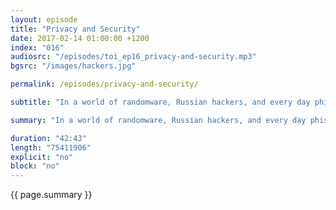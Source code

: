 ```yaml
---
layout: episode
title: "Privacy and Security"
date: 2017-02-14 01:00:00 +1200
index: "016"
audiosrc: "/episodes/toi_ep16_privacy-and-security.mp3"
bgsrc: "/images/hackers.jpg"

permalink: /episodes/privacy-and-security/

subtitle: "In a world of randomware, Russian hackers, and every day phishing, protecting our selves on the internet has never been more critical. In this episode we talk about the easiest ways to protect yourself from most vunerabilities, and what the Riemann hypothesis means for encryption, VPNs and the blockchain."

summary: "In a world of randomware, Russian hackers, and every day phishing, protecting our selves on the internet has never been more critical. In this episode we talk about the easiest ways to protect yourself from most vunerabilities, and what the Riemann hypothesis means for encryption, VPNs and the blockchain."

duration: "42:43"
length: "75411906"
explicit: "no"
block: "no" 
---
```

<section class="summary" markdown="1">

{{ page.summary }}

</section>



<section id="shownotes" class="hidden" markdown="1">


</section>
